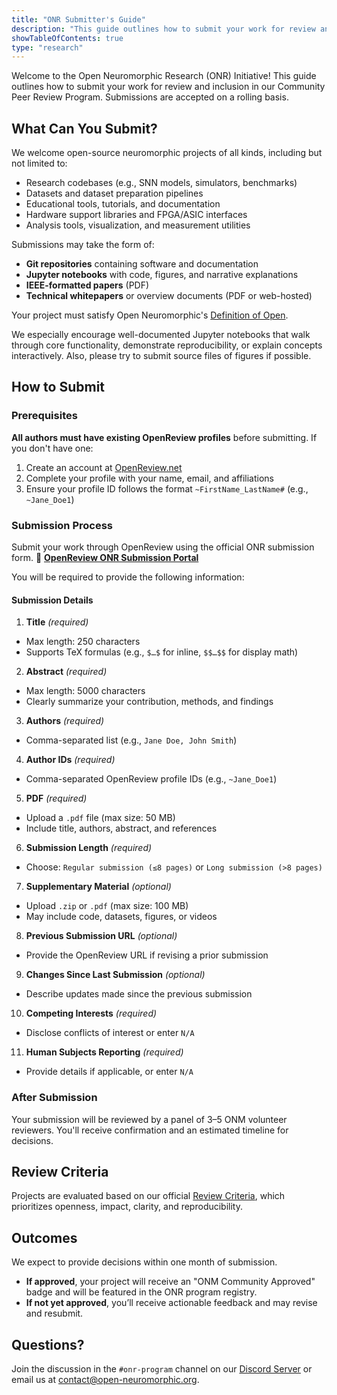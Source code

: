 ```yaml
---
title: "ONR Submitter's Guide"
description: "This guide outlines how to submit your work for review and inclusion in the ONM Community Peer Review Program."
showTableOfContents: true
type: "research"
---
```


Welcome to the Open Neuromorphic Research (ONR) Initiative! This guide outlines how to submit your work for review and inclusion in our Community Peer Review Program. Submissions are accepted on a rolling basis.

## What Can You Submit?

We welcome open-source neuromorphic projects of all kinds, including but not limited to:

-   Research codebases (e.g., SNN models, simulators, benchmarks)
-   Datasets and dataset preparation pipelines
-   Educational tools, tutorials, and documentation
-   Hardware support libraries and FPGA/ASIC interfaces
-   Analysis tools, visualization, and measurement utilities

Submissions may take the form of:
-   **Git repositories** containing software and documentation
-   **Jupyter notebooks** with code, figures, and narrative explanations
-   **IEEE-formatted papers** (PDF)
-   **Technical whitepapers** or overview documents (PDF or web-hosted)

Your project must satisfy Open Neuromorphic's [Definition of Open](/about/governance/open-definition/).

We especially encourage well-documented Jupyter notebooks that walk through core functionality, demonstrate reproducibility, or explain concepts interactively. Also, please try to submit source files of figures if possible.

## How to Submit

### Prerequisites

**All authors must have existing OpenReview profiles** before submitting. If you don't have one:
1.  Create an account at [OpenReview.net](https://openreview.net/)
2.  Complete your profile with your name, email, and affiliations
3.  Ensure your profile ID follows the format `~FirstName_LastName#` (e.g., `~Jane_Doe1`)

### Submission Process

Submit your work through OpenReview using the official ONR submission form.
🔗 **[OpenReview ONR Submission Portal](https://openreview.net/)**

You will be required to provide the following information:

#### Submission Details

1.  **Title** *(required)*
  -   Max length: 250 characters
  -   Supports TeX formulas (e.g., `$…$` for inline, `$$…$$` for display math)

2.  **Abstract** *(required)*
  -   Max length: 5000 characters
  -   Clearly summarize your contribution, methods, and findings

3.  **Authors** *(required)*
  -   Comma-separated list (e.g., `Jane Doe, John Smith`)

4.  **Author IDs** *(required)*
  -   Comma-separated OpenReview profile IDs (e.g., `~Jane_Doe1`)

5.  **PDF** *(required)*
  -   Upload a `.pdf` file (max size: 50 MB)
  -   Include title, authors, abstract, and references

6.  **Submission Length** *(required)*
  -   Choose: `Regular submission (≤8 pages)` or `Long submission (>8 pages)`

7.  **Supplementary Material** *(optional)*
  -   Upload `.zip` or `.pdf` (max size: 100 MB)
  -   May include code, datasets, figures, or videos

8.  **Previous Submission URL** *(optional)*
  -   Provide the OpenReview URL if revising a prior submission

9.  **Changes Since Last Submission** *(optional)*
  -   Describe updates made since the previous submission

10. **Competing Interests** *(required)*
  -   Disclose conflicts of interest or enter `N/A`

11. **Human Subjects Reporting** *(required)*
  -   Provide details if applicable, or enter `N/A`

### After Submission

Your submission will be reviewed by a panel of 3–5 ONM volunteer reviewers. You'll receive confirmation and an estimated timeline for decisions.

## Review Criteria

Projects are evaluated based on our official [Review Criteria](/neuromorphic-computing/research/guide/review-criteria/), which prioritizes openness, impact, clarity, and reproducibility.

## Outcomes

We expect to provide decisions within one month of submission.

-   **If approved**, your project will receive an "ONM Community Approved" badge and will be featured in the ONR program registry.
-   **If not yet approved**, you’ll receive actionable feedback and may revise and resubmit.

## Questions?

Join the discussion in the `#onr-program` channel on our [Discord Server](https://discord.gg/hUygPUdD8E) or email us at [contact@open-neuromorphic.org](mailto:contact@open-neuromorphic.org).
